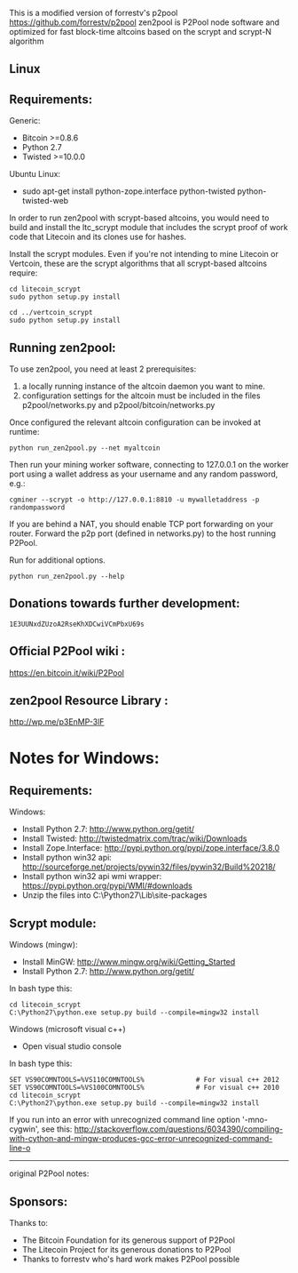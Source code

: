This is a modified version of forrestv's p2pool https://github.com/forrestv/p2pool
zen2pool is P2Pool node software and optimized for fast block-time altcoins 
based on the scrypt and scrypt-N algorithm


Linux
-------------------------

Requirements:
-------------------------
Generic:
* Bitcoin >=0.8.6
* Python 2.7
* Twisted >=10.0.0

Ubuntu Linux:
* sudo apt-get install python-zope.interface python-twisted python-twisted-web

In order to run zen2pool with scrypt-based altcoins, you would need to build and install
the ltc_scrypt module that includes the scrypt proof of work code that Litecoin and its 
clones use for hashes.

Install the scrypt modules. Even if you're not intending to mine Litecoin or Vertcoin,
these are the scrypt algorithms that all scrypt-based altcoins require:

    cd litecoin_scrypt
    sudo python setup.py install

    cd ../vertcoin_scrypt
    sudo python setup.py install

Running zen2pool:
-------------------------
To use zen2pool, you need at least 2 prerequisites:

1) a locally running instance of the altcoin daemon you want to mine.
2) configuration settings for the altcoin must be included in the files
	p2pool/networks.py and p2pool/bitcoin/networks.py

Once configured the relevant altcoin configuration can be invoked at runtime:

    python run_zen2pool.py --net myaltcoin

Then run your mining worker software, connecting to 127.0.0.1 on the worker port using
a wallet address as your username and any random password, e.g.:

    cgminer --scrypt -o http://127.0.0.1:8810 -u mywalletaddress -p randompassword

If you are behind a NAT, you should enable TCP port forwarding on your
router. Forward the p2p port (defined in networks.py) to the host running P2Pool.

Run for additional options.

    python run_zen2pool.py --help

Donations towards further development:
-------------------------
    1E3UUNxdZUzoA2RseKhXDCwiVCmPbxU69s

Official P2Pool wiki :
-------------------------
https://en.bitcoin.it/wiki/P2Pool

zen2pool Resource Library :
-------------------------
http://wp.me/p3EnMP-3lF

Notes for Windows:
=========================
Requirements:
-------------------------

Windows:
* Install Python 2.7: http://www.python.org/getit/
* Install Twisted: http://twistedmatrix.com/trac/wiki/Downloads
* Install Zope.Interface: http://pypi.python.org/pypi/zope.interface/3.8.0
* Install python win32 api: http://sourceforge.net/projects/pywin32/files/pywin32/Build%20218/
* Install python win32 api wmi wrapper: https://pypi.python.org/pypi/WMI/#downloads
* Unzip the files into C:\Python27\Lib\site-packages

Scrypt module:
-------------
Windows (mingw):
* Install MinGW: http://www.mingw.org/wiki/Getting_Started
* Install Python 2.7: http://www.python.org/getit/

In bash type this:

    cd litecoin_scrypt
    C:\Python27\python.exe setup.py build --compile=mingw32 install

Windows (microsoft visual c++)
* Open visual studio console

In bash type this:

    SET VS90COMNTOOLS=%VS110COMNTOOLS%	           # For visual c++ 2012
    SET VS90COMNTOOLS=%VS100COMNTOOLS%             # For visual c++ 2010
    cd litecoin_scrypt
    C:\Python27\python.exe setup.py build --compile=mingw32 install
	
If you run into an error with unrecognized command line option '-mno-cygwin', see this:
http://stackoverflow.com/questions/6034390/compiling-with-cython-and-mingw-produces-gcc-error-unrecognized-command-line-o

------------------------

original P2Pool notes:

Sponsors:
---------

Thanks to:
* The Bitcoin Foundation for its generous support of P2Pool
* The Litecoin Project for its generous donations to P2Pool
* Thanks to forrestv who's hard work makes P2Pool possible


